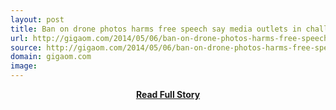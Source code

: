 ```yaml
---
layout: post
title: Ban on drone photos harms free speech say media outlets in challenge to FAA — Tech News and Analysis
url: http://gigaom.com/2014/05/06/ban-on-drone-photos-harms-free-speech-say-media-outlets-in-challenge-to-faa/
source: http://gigaom.com/2014/05/06/ban-on-drone-photos-harms-free-speech-say-media-outlets-in-challenge-to-faa/
domain: gigaom.com
image: 
---
```


<p></p>
<center><p><a href="http://gigaom.com/2014/05/06/ban-on-drone-photos-harms-free-speech-say-media-outlets-in-challenge-to-faa/" style='padding:25px; font-sze:18px; font-weight: bold;'>Read Full Story</a></p></center>
